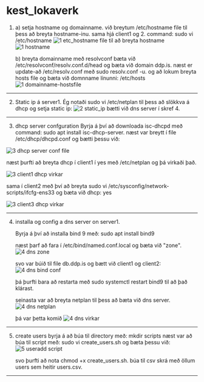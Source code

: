 # kest_lokaverk

1. a) setja hostname og domainname. við breytum /etc/hostname file til þess að breyta hostname-inu. sama hjá client1 og 2.
  command: sudo vi /etc/hostname
![1  etc_hostname file til að breyta hostname](https://github.com/hroihrolfs/kest_lokaverk/assets/89214090/919ae632-2eda-4dd4-b0b6-6a12033177e3)
![1 hostname](https://github.com/hroihrolfs/kest_lokaverk/assets/89214090/ed40626c-3f73-488f-ab38-d5a0f9044b69)

   b) breyta domainname með resolvconf bæta við /etc/resolvconf/resolv.conf.d/head og bæta við domain ddp.is.
   næst er update-að /etc/resolv.conf með sudo resolv.conf -u.
   og að lokum breyta hosts file og bæta við domnname línunni:
   /etc/hosts
   ![1 domainname-hostsfile](https://github.com/hroihrolfs/kest_lokaverk/assets/89214090/a8354ca7-0804-40b5-a3c9-501db8bd43af)


-- -------------------------
2. Static ip á server1. Ég notaði sudo vi /etc/netplan til þess að slökkva á dhcp og setja static ip:
![2 static_ip](https://github.com/hroihrolfs/kest_lokaverk/assets/89214090/5008f979-9d87-4804-b561-e6d4b4ce1dad)
bætti við dns server í skref 4.

-- -------------------------

3. dhcp server confguration
   Byrja á því að downloada isc-dhcpd með command: sudo apt install isc-dhcp-server.
   næst var breytt í file /etc/dhcp/dhcpd.conf og bætti þessu við:
   
![3  dhcp server conf file](https://github.com/hroihrolfs/kest_lokaverk/assets/89214090/3bcd07f9-b4fc-4533-8d4b-310a72445702)

næst þurfti að breyta dhcp í client1 í yes með /etc/netplan og þá virkaði það.

![3 client1 dhcp virkar](https://github.com/hroihrolfs/kest_lokaverk/assets/89214090/cae8e5c6-78a5-4846-b341-e1376ee76192)

sama í client2 með því að breyta sudo vi /etc/sysconfig/network-scripts/ifcfg-ens33 og bæta við dhcp: yes

![3 client3 dhcp virkar](https://github.com/hroihrolfs/kest_lokaverk/assets/89214090/eae173a3-0072-41e4-a736-dc27e5a053f1)

-- -------------------------

4. installa og config a dns server on server1.

   Byrja á því að installa bind 9 með: sudo apt install bind9

   næst þarf að fara í /etc/bind/named.conf.local og bæta við "zone".
   ![4  dns zone ](https://github.com/hroihrolfs/kest_lokaverk/assets/89214090/fa03e28a-8a47-49ac-9604-f8dc21a12eed)

   svo var búið til file db.ddp.is og bætt við client1 og client2:
   ![4  dns bind conf](https://github.com/hroihrolfs/kest_lokaverk/assets/89214090/247ae06e-573c-462e-8a20-b2756e894801)

   þá þurfti bara að restarta með sudo systemctl restart bind9 til að það klárast.

   seinasta var að breyta netplan til þess að bæta við dns server.
   ![4  dns netplan](https://github.com/hroihrolfs/kest_lokaverk/assets/89214090/065a659c-0c3d-40c9-b44e-122f02720b91)

   þá var þetta komið
   ![4  dns virkar](https://github.com/hroihrolfs/kest_lokaverk/assets/89214090/c7a5a420-41c1-4c4a-9827-6e65b20607f1)

-- -------------------------

5. create users byrja á að búa til directory með: mkdir scripts
   næst var að búa til script með: sudo vi create_users.sh og bæta þessu við:
   ![5  useradd script](https://github.com/hroihrolfs/kest_lokaverk/assets/89214090/ea9be938-0b28-4fa6-84bc-b96333bce58e)

   svo þurfti að nota chmod +x create_users.sh.
   búa til csv skrá með öllum users sem heitir users.csv.

-- -------------------------





